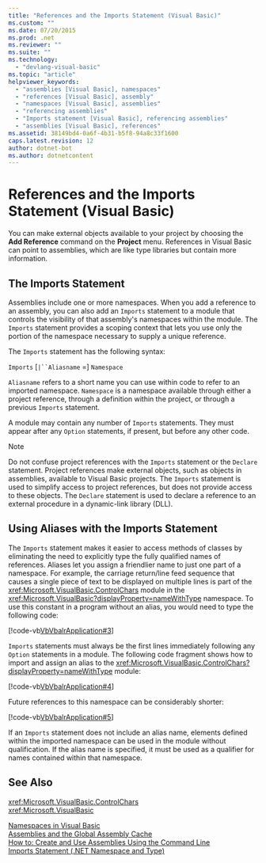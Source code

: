 ```yaml
---
title: "References and the Imports Statement (Visual Basic)"
ms.custom: ""
ms.date: 07/20/2015
ms.prod: .net
ms.reviewer: ""
ms.suite: ""
ms.technology: 
  - "devlang-visual-basic"
ms.topic: "article"
helpviewer_keywords: 
  - "assemblies [Visual Basic], namespaces"
  - "references [Visual Basic], assembly"
  - "namespaces [Visual Basic], assemblies"
  - "referencing assemblies"
  - "Imports statement [Visual Basic], referencing assemblies"
  - "assemblies [Visual Basic], references"
ms.assetid: 38149bd4-0a6f-4b31-b5f8-94a8c33f1600
caps.latest.revision: 12
author: dotnet-bot
ms.author: dotnetcontent
---
```

# References and the Imports Statement (Visual Basic)
You can make external objects available to your project by choosing the **Add Reference** command on the **Project** menu. References in Visual Basic can point to assemblies, which are like type libraries but contain more information.  
  
## The Imports Statement  
 Assemblies include one or more namespaces. When you add a reference to an assembly, you can also add an `Imports` statement to a module that controls the visibility of that assembly's namespaces within the module. The `Imports` statement provides a scoping context that lets you use only the portion of the namespace necessary to supply a unique reference.  
  
 The `Imports` statement has the following syntax:  
  
 `Imports` [`|``Aliasname` =] `Namespace`  
  
 `Aliasname` refers to a short name you can use within code to refer to an imported namespace. `Namespace` is a namespace available through either a project reference, through a definition within the project, or through a previous `Imports` statement.  
  
 A module may contain any number of `Imports` statements. They must appear after any `Option` statements, if present, but before any other code.  
  
> [!NOTE]
>  Do not confuse project references with the `Imports` statement or the `Declare` statement. Project references make external objects, such as objects in assemblies, available to Visual Basic projects. The `Imports` statement is used to simplify access to project references, but does not provide access to these objects. The `Declare` statement is used to declare a reference to an external procedure in a dynamic-link library (DLL).  
  
## Using Aliases with the Imports Statement  
 The `Imports` statement makes it easier to access methods of classes by eliminating the need to explicitly type the fully qualified names of references. Aliases let you assign a friendlier name to just one part of a namespace. For example, the carriage return/line feed sequence that causes a single piece of text to be displayed on multiple lines is part of the <xref:Microsoft.VisualBasic.ControlChars> module in the <xref:Microsoft.VisualBasic?displayProperty=nameWithType> namespace. To use this constant in a program without an alias, you would need to type the following code:  
  
 [!code-vb[VbVbalrApplication#3](../../../visual-basic/programming-guide/program-structure/codesnippet/VisualBasic/references-and-the-imports-statement_1.vb)]  
  
 `Imports` statements must always be the first lines immediately following any `Option` statements in a module. The following code fragment shows how to import and assign an alias to the <xref:Microsoft.VisualBasic.ControlChars?displayProperty=nameWithType> module:  
  
 [!code-vb[VbVbalrApplication#4](../../../visual-basic/programming-guide/program-structure/codesnippet/VisualBasic/references-and-the-imports-statement_2.vb)]  
  
 Future references to this namespace can be considerably shorter:  
  
 [!code-vb[VbVbalrApplication#5](../../../visual-basic/programming-guide/program-structure/codesnippet/VisualBasic/references-and-the-imports-statement_3.vb)]  
  
 If an `Imports` statement does not include an alias name, elements defined within the imported namespace can be used in the module without qualification. If the alias name is specified, it must be used as a qualifier for names contained within that namespace.  
  
## See Also  
 <xref:Microsoft.VisualBasic.ControlChars>  
 <xref:Microsoft.VisualBasic>  
   
 [Namespaces in Visual Basic](../../../visual-basic/programming-guide/program-structure/namespaces.md)  
 [Assemblies and the Global Assembly Cache](../../../visual-basic/programming-guide/concepts/assemblies-gac/index.md)  
 [How to: Create and Use Assemblies Using the Command Line](http://msdn.microsoft.com/library/70f65026-3687-4e9c-ab79-c18b97dd8be4)  
 [Imports Statement (.NET Namespace and Type)](../../../visual-basic/language-reference/statements/imports-statement-net-namespace-and-type.md)
